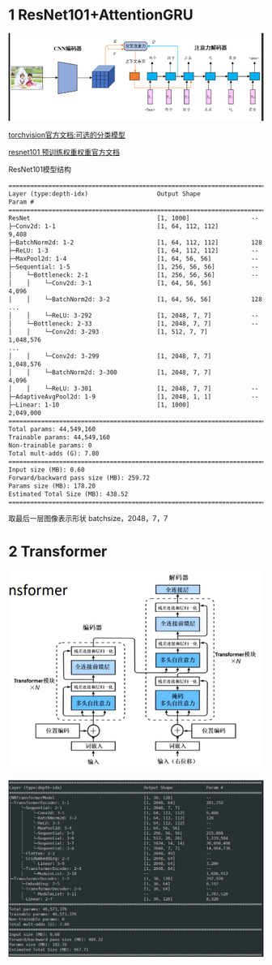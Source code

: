 
# 1 ResNet101+AttentionGRU

![img.png](../assets/实现1的示意图.png)

[torchvision官方文档:可选的分类模型](https://pytorch.org/vision/stable/models.html#classification)

[resnet101 预训练权重权重官方文档](https://pytorch.org/vision/stable/models/generated/torchvision.models.resnet101.html#torchvision.models.ResNet101_Weights)

ResNet101模型结构
```text
==========================================================================================
Layer (type:depth-idx)                   Output Shape              Param #
==========================================================================================
ResNet                                   [1, 1000]                 --
├─Conv2d: 1-1                            [1, 64, 112, 112]         9,408
├─BatchNorm2d: 1-2                       [1, 64, 112, 112]         128
├─ReLU: 1-3                              [1, 64, 112, 112]         --
├─MaxPool2d: 1-4                         [1, 64, 56, 56]           --
├─Sequential: 1-5                        [1, 256, 56, 56]          --
│    └─Bottleneck: 2-1                   [1, 256, 56, 56]          --
│    │    └─Conv2d: 3-1                  [1, 64, 56, 56]           4,096
│    │    └─BatchNorm2d: 3-2             [1, 64, 56, 56]           128
...
│    │    └─ReLU: 3-292                  [1, 2048, 7, 7]           --
│    └─Bottleneck: 2-33                  [1, 2048, 7, 7]           --
│    │    └─Conv2d: 3-293                [1, 512, 7, 7]            1,048,576
...
│    │    └─Conv2d: 3-299                [1, 2048, 7, 7]           1,048,576
│    │    └─BatchNorm2d: 3-300           [1, 2048, 7, 7]           4,096
│    │    └─ReLU: 3-301                  [1, 2048, 7, 7]           --
├─AdaptiveAvgPool2d: 1-9                 [1, 2048, 1, 1]           --
├─Linear: 1-10                           [1, 1000]                 2,049,000
==========================================================================================
Total params: 44,549,160
Trainable params: 44,549,160
Non-trainable params: 0
Total mult-adds (G): 7.80
==========================================================================================
Input size (MB): 0.60
Forward/backward pass size (MB): 259.72
Params size (MB): 178.20
Estimated Total Size (MB): 438.52
==========================================================================================
```
取最后一层图像表示形状 batchsize，2048，7，7



# 2 Transformer

![img.png](../assets/transformer实现.png)

![img_1.png](..%2Fassets%2Fimg_1.png)